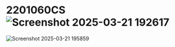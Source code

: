 # 2201060CS![Screenshot 2025-03-21 192617](https://github.com/user-attachments/assets/7cc8b339-1600-45b0-85dd-9871cdc1e31b)
![Screenshot 2025-03-21 195859](https://github.com/user-attachments/assets/ef19bddf-44c3-4bf8-86ef-3c5417dff309)
